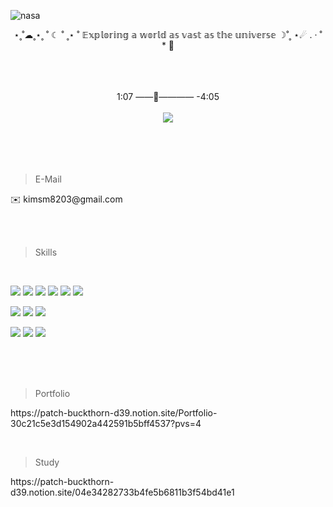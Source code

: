 <!--
**suminkim8203/suminkim8203** is a ✨ _special_ ✨ repository because its `README.md` (this file) appears on your GitHub profile.

Here are some ideas to get you started:

- 🔭 I’m currently working on ...
- 🌱 I’m currently learning ...
- 👯 I’m looking to collaborate on ...
- 🤔 I’m looking for help with ...
- 💬 Ask me about ...
- 📫 How to reach me: ...
- 😄 Pronouns: ...
- ⚡ Fun fact: ...
-->
![nasa](https://github.com/user-attachments/assets/0244c290-d90e-464d-830d-d57a6fb342de)

<!--
![header](https://capsule-render.vercel.app/api?type=waving&color=000&fontColor=FFF&height=220&section=header&text=FE:%20KIM-SUMIN&fontSize=40)

![header](https://capsule-render.vercel.app/api?type=Rect&color=000&height=10&section=header)
-->

<p align="center">
⋆˳˚☁˳⋆˳ ˚ ☾ ˚ ˳⋆ ˚
𝔼𝕩𝕡𝕝𝕠𝕣𝕚𝕟𝕘 𝕒 𝕨𝕠𝕣𝕝𝕕 𝕒𝕤 𝕧𝕒𝕤𝕥 𝕒𝕤 𝕥𝕙𝕖 𝕦𝕟𝕚𝕧𝕖𝕣𝕤𝕖
☽˚˳ ⋆☄ ․ ‧ ˚ * 🔭
</p>
<br /><br /><br />
<div align="center">
  1:07 ——🌙———— -4:05<br/><br/>
  <a href="https://github.com/suminkim8203"><img src="https://hits.seeyoufarm.com/api/count/incr/badge.svg?url=https%3A%2F%2Fgithub.com%2Fgjbae1212%2Fhit-counter&count_bg=%23DEB7B7&title_bg=%2367767D&icon=&icon_color=%23E7E7E7&title=hits&edge_flat=false"/></a>
</div>
<br/><br/><br/><br/>

>E-Mail
<p>✉️ kimsm8203@gmail.com</p>

<br/><br/>

>Skills

<br />

<p >
  <img src="https://img.shields.io/badge/HTML5-E34F26?logo=html5&logoColor=fff&style=for-the-badge"/> 
  <img src="https://img.shields.io/badge/CSS3-1572B6?logo=css3&logoColor=fff&style=for-the-badge"/>
  <img src="https://img.shields.io/badge/JavaScript-F7DF1E?logo=javascript&logoColor=000&style=for-the-badge"/>

  <img src="https://img.shields.io/badge/React-61DAFB?logo=react&logoColor=000&style=for-the-badge"/>
  <img src="https://img.shields.io/badge/TypeScript-3178C6?logo=typescript&logoColor=fff&style=for-the-badge"/>
  <img src="https://img.shields.io/badge/Firebase-DD2C00?logo=firebase&logoColor=fff&style=for-the-badge"/>
</p>
<p >
  <img src="https://img.shields.io/badge/Figma-F94877?logo=figma&logoColor=fff&style=for-the-badge"/> 
  <img src="https://img.shields.io/badge/Adobe%20Photoshop-31A8FF?logo=adobephotoshop&logoColor=fff&style=for-the-badge"/>
  <img src="https://img.shields.io/badge/Adobe%20Premiere%20Pro-99F?logo=adobepremierepro&logoColor=fff&style=for-the-badge"/>
</p>
<p >
  <img src="https://img.shields.io/badge/Git-F05032?logo=git&logoColor=fff&style=for-the-badge"/>
  <img src="https://img.shields.io/badge/Notion-000?logo=notion&logoColor=fff&style=for-the-badge"/>
  <img src="https://img.shields.io/badge/Slack-4A154B?logo=slack&logoColor=fff&style=for-the-badge"/>
</p>


<br /><br /><br />
>Portfolio
<p>https://patch-buckthorn-d39.notion.site/Portfolio-30c21c5e3d154902a442591b5bff4537?pvs=4</p>
<br />

>Study
<p>https://patch-buckthorn-d39.notion.site/04e34282733b4fe5b6811b3f54bd41e1</p>
<br /><br /><br />

